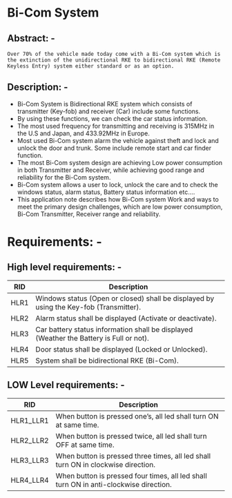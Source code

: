# Bi-Com System

## Abstract: -
	Over 70% of the vehicle made today come with a Bi-Com system which is the extinction of the unidirectional RKE to bidirectional RKE (Remote Keyless Entry) system either standard or as an option.

## Description: -
- Bi-Com System is Bidirectional RKE system which consists of transmitter (Key-fob) and receiver (Car) include some functions.
- By using these functions, we can check the car status information.
- The most used frequency for transmitting and receiving is 315MHz in the U.S and Japan, and 433.92MHz in Europe.
- Most used Bi-Com system alarm the vehicle against theft and lock and unlock the door and trunk. Some include remote start and car finder function.
- The most Bi-Com system design are achieving Low power consumption in both Transmitter and Receiver, while achieving good range and reliability for the Bi-Com system.
- Bi-Com system allows a user to lock, unlock the care and to check the windows status, alarm status, Battery status information etc.…
- This application note describes how Bi-Com system Work and ways to meet the primary design challenges, which are low power consumption, Bi-Com Transmitter, Receiver range and reliability.

# Requirements: -
## High level requirements: -
|RID |Description |
|----|----|
|HLR1	|Windows status (Open or closed) shall be displayed by using the Key-fob (Transmitter).|
|HLR2	|Alarm status shall be displayed (Activate or deactivate).|
|HLR3	|Car battery status information shall be displayed (Weather the Battery is Full or not).|
|HLR4	|Door status shall be displayed (Locked or Unlocked).|
|HLR5	|System shall be bidirectional RKE (Bi-Com).|


## LOW Level requirements: -
|RID |Description |
|----|----|
|HLR1_LLR1 |When button is pressed one’s, all led shall turn ON at same time.|
|HLR2_LLR2 |When button is pressed twice, all led shall turn OFF at same time.|
|HLR3_LLR3 |When button is pressed three times, all led shall turn ON in clockwise direction.|
|HLR4_LLR4 |When button is pressed four times, all led shall turn ON in anti-clockwise direction.|
